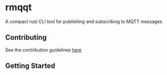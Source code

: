 # rmqqt

A compact rust CLI tool for publishing and subscribing to MQTT messages

## Contributing

See the contribution guidelines [here](./CONTRIBUTING.md)

## Getting Started
